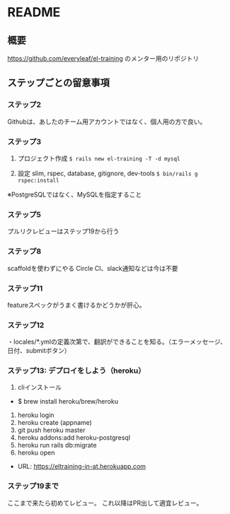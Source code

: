 # README

## 概要
https://github.com/everyleaf/el-training
のメンター用のリポジトリ

## ステップごとの留意事項

### ステップ2
Githubは、あしたのチーム用アカウントではなく、個人用の方で良い。

### ステップ3
1. プロジェクト作成
```$ rails new el-training -T -d mysql```

2. 設定
slim, rspec, database, gitignore, dev-tools
```$ bin/rails g rspec:install```

※PostgreSQLではなく、MySQLを指定すること

### ステップ5
プルリクレビューはステップ19から行う

### ステップ8
scaffoldを使わずにやる
Circle CI、slack通知などは今は不要

### ステップ11
featureスペックがうまく書けるかどうかが肝心。

### ステップ12
・locales/*.ymlの定義次第で、翻訳ができることを知る。（エラーメッセージ、日付、submitボタン）

### ステップ13: デプロイをしよう（heroku）
1. cliインストール
  - $ brew install heroku/brew/heroku
1. heroku login
1. heroku create (appname)
1. git push heroku master
1. heroku addons:add heroku-postgresql
1. heroku run rails db:migrate
1. heroku open

- URL: https://eltraining-in-at.herokuapp.com


### ステップ19まで
ここまで来たら初めてレビュー。
これ以降はPR出して適宜レビュー。


